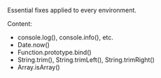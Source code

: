 Essential fixes applied to every environment.

Content:

- console.log(), console.info(), etc.
- Date.now()
- Function.prototype.bind()
- String.trim(), String.trimLeft(), String.trimRight()
- Array.isArray()

